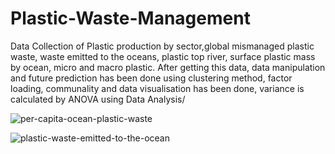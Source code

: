 # Plastic-Waste-Management
Data Collection of Plastic production by sector,global mismanaged plastic waste, waste emitted to the oceans, plastic top river, surface plastic mass by ocean, micro and macro plastic.
After getting this data, data manipulation and future prediction has been done using clustering method, factor loading, communality and data visualisation has been done, variance is calculated by ANOVA using Data Analysis/

![per-capita-ocean-plastic-waste](https://github.com/vanshsharma912/Plastic-Waste-Management/assets/93185735/1411bd95-4691-4d7a-974e-a00bbd9a7a55)

![plastic-waste-emitted-to-the-ocean](https://github.com/vanshsharma912/Plastic-Waste-Management/assets/93185735/6b6dcd57-b739-4427-9f69-c2f6b6522e44)

